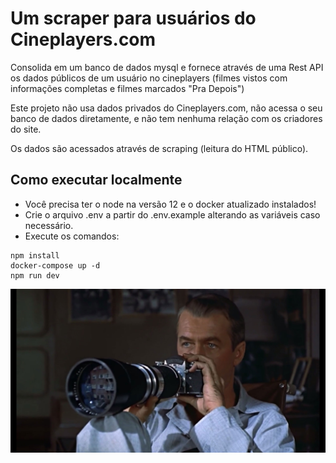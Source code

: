 # Um scraper para usuários do Cineplayers.com

Consolida em um banco de dados mysql e fornece através de uma Rest API os dados públicos de um usuário no cineplayers (filmes vistos com informações completas e filmes marcados "Pra Depois")

Este projeto não usa dados privados do Cineplayers.com, não acessa o seu banco de dados diretamente, e não tem nenhuma relação com os criadores do site.

Os dados são acessados através de scraping (leitura do HTML público).

## Como executar localmente

* Você precisa ter o node na versão 12 e o docker atualizado instalados!
* Crie o arquivo .env a partir do .env.example alterando as variáveis caso necessário.
* Execute os comandos:

```
npm install
docker-compose up -d
npm run dev
```

![Janela Indiscreta (Alfred Hitchcock, 1954](readme.jpg)
